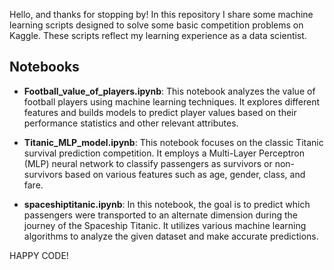 Hello, and thanks for stopping by! In this repository I share some machine learning scripts designed to solve some basic competition problems on Kaggle. These scripts reflect my learning experience as a data scientist.

## Notebooks

- **Football_value_of_players.ipynb**:
  This notebook analyzes the value of football players using machine learning techniques. It explores different features and builds models to predict player values based on their performance statistics and other relevant attributes.

- **Titanic_MLP_model.ipynb**:
  This notebook focuses on the classic Titanic survival prediction competition. It employs a Multi-Layer Perceptron (MLP) neural network to classify passengers as survivors or non-survivors based on various features such as age, gender, class, and fare.

- **spaceshiptitanic.ipynb**:
  In this notebook, the goal is to predict which passengers were transported to an alternate dimension during the journey of the Spaceship Titanic. It utilizes various machine learning algorithms to analyze the given dataset and make accurate predictions.


HAPPY CODE!
